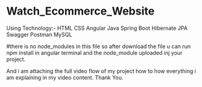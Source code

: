 # Watch_Ecommerce_Website
Using Technology:-
HTML
CSS
Angular
Java Spring Boot
Hibernate
JPA
Swagger
Postman
MySQL

#there is no node_modules in this file so after download the file u can run npm install in angular terminal and the node_module
uploaded inj your project.

And i am attaching the full video flow of my project how to how everything i am explaining in my 
video content. Thank You.

